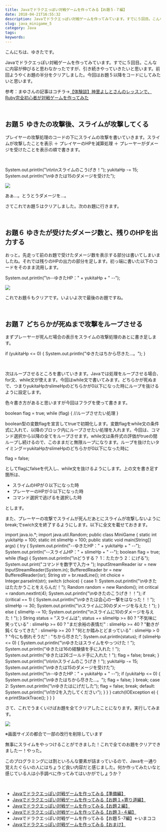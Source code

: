 ```yaml
---
title: Javaでドラクエっぽい対戦ゲームを作ってみる【お題５-７編】
date: 2018-04-21T16:55:32
description: Javaでドラクエっぽい対戦ゲームを作ってみています。すでに５回目。こんなに内容が伸びると思わなかった
slug: java_minigame_5
category: Java
tags: 
keywords: 
---
```


こんにちは、ゆきたです。

Javaでドラクエっぽい対戦ゲームを作ってみています。すでに５回目。こんなに内容が伸びると思わなかったですが、引き続きやっていきたいと思います。前回ようやくお題の半分をクリアしました。今回はお題５以降をコードにしてみたいと思います。

参考：まゆさんの記事はコチラ→[【体験談】神里よしとさんのレッスンで、 Ruby完全初心者が対戦ゲームを作ってみた](https://www.mayuowl.com/ruby-first/)

&nbsp;

## お題５ ゆきたの攻撃後、スライムが攻撃してくる

プレイヤーの攻撃処理のコードの下にスライムの攻撃を書いていきます。スライムが攻撃したことを表示 ＋ プレイヤーのHPを減算処理 ＋ プレーヤーがダメージを受けたことを表示の順で書きます。

&nbsp;

System.out.println("\n\n\nスライムのこうげき！"); yukitaHp -= 15; System.out.println("\nゆきたは15のダメージを受けた"); 

![](https://creatase.info/wp-content/uploads/2018/04/スクリーンショット-2018-04-21-15.35.50.png)

あぁ…。とうとうダメージを…。

さてこれでお題５はクリアしました。次のお題に行きます。

&nbsp;

## お題６ ゆきたが受けたダメージ数と、残りのHPを出力する

おっと。先走って前のお題で受けたダメージ数を表示する部分は書いてしまいましたね。それでは残りのHPの出力の部分を足します。初っ端に書いた以下のコードをそのまま流用します。

System.out.println("\n--ゆきたHP：" + yukitaHp + " --");

![](https://creatase.info/wp-content/uploads/2018/04/スクリーンショット-2018-04-21-15.42.55.png)

これでお題６もクリアです。いよいよ次で最後のお題ですね。

&nbsp;

## お題７ どちらかが死ぬまで攻撃をループさせる

まずプレーヤーが死んだ場合の表示をスライムの攻撃処理のあとに書き足します。

if (yukitaHp \<= 0) { System.out.println("ゆきたはちから尽きた…。"); }

&nbsp;

次はループさせるところを書いていきます。Javaでは処理をループさせる場合、for文、while文が使えます。今回はwhile文で書いてみます。どちらかが死ぬまで、つまりyukitaHpかslimeHpのどちらかが0以下になった時にループを抜けるように設定します。

色々書き方があると思いますが今回はフラグを使って書きます。

boolean flag = true; while (flag) { //ループさせたい処理 }

boolean型の変数flagを宣言してtrueで初期化します。変数flagをwhile文の条件式に入れて、以降のブロック内にループさせたい処理を入れます。今回は、コマンド選択から以降の全てをループさせます。while文は条件式の評価がtrueの間ループし続けるので、このままだと無限ループになります。ループを抜けたいタイミング＝yukitaHpかslimeHpのどちらかが0以下になった時に

flag = false;

としてflagにfalseを代入し、while文を抜けるようにします。上の文を書き足す箇所は、

- スライムのHPが０以下になった時
- プレーヤーのHPが０以下になった時
- コマンド選択で逃げるを選択した時

とします。

また、プレーヤーの攻撃でスライムが死んだあとにスライムが攻撃しないようにbreak;でswich文を終了するようにします。以下に全文を載せておきます。

import java.io.\*; import java.util.Random; public class MiniGame { static int yukitaHp = 100; static int slimeHp = 100; public static void main(String[] args) { try { System.out.println("--ゆきたHP：" + yukitaHp + " --"); System.out.println("--スライムHP：" + slimeHp + " --"); boolean flag = true; while (flag) { System.out.println("\nどうする？ 1：たたかう 2：にげる"); System.out.print("コマンドを数字で入力→ "); InputStreamReader isr = new InputStreamReader(System.in); BufferedReader br = new BufferedReader(isr); String str = br.readLine(); int choice = Integer.parseInt(str); switch (choice) { case 1: System.out.println("\nゆきたはたたかうことをえらんだ！"); Random random = new Random(); int critical = random.nextInt(4); System.out.println("\nゆきたのこうげき！！"); if (critical == 1) { System.out.println("\nゆきたは会心の一撃をはなった！！"); slimeHp -= 30; System.out.println("\nスライムに30のダメージを与えた！"); } else { slimeHp -= 10; System.out.println("\nスライムに10のダメージを与えた！"); } String status = "スライムは"; status += slimeHp \>= 80 ? "不気味に笑っている" : slimeHp \>= 60 ? "まだ余裕の表情だ" : slimeHp \>= 40 ? "動きが鈍くなってきた" : slimeHp \>= 20 ? "何とか踏みとどまっている" : slimeHp \> 0 ? "今にも倒れそうだ" : "ちから尽きた"; System.out.println(status); if (slimeHp \<= 0) { System.out.println("\nゆきたはスライムをやっつけた！"); System.out.println("ゆきたは16の経験値を手に入れた！"); System.out.println("ゆきたは26ゴールド手に入れた！"); flag = false; break; } System.out.println("\n\n\nスライムのこうげき！"); yukitaHp -= 15; System.out.println("\nゆきたは15のダメージを受けた"); System.out.println("\n--ゆきたHP：" + yukitaHp + " --"); if (yukitaHp \<= 0) { System.out.println("\nゆきたはちから尽きた…。"); flag = false; } break; case 2: System.out.println("\nゆきたはにげだした"); flag = false; break; default: System.out.println("\n1か2を入力してください"); } } } catch(IOException e) { e.printStackTrace(); } } } 

さて、これでうまくいけばお題を全てクリアしたことになります。実行してみます。

![](https://creatase.info/wp-content/uploads/2018/04/スクリーンショット-2018-04-21-16.42.09.png)

※画面サイズの都合で一部の改行を削除しています

無事にスライムをやっつけることができました！これで全てのお題をクリアできましたー！やった。

このプログラミングには割といろんな要素が詰まっているので、Javaを一通り覚えたぐらいの人にはちょうど良い内容だと感じました。何か作ってみたいなと感じている人は小手調べに作ってみてはいかがでしょうか？

&nbsp;

- [Javaでドラクエっぽい対戦ゲームを作ってみる【準備編】](https://creatase.info/java_minigame_1/)
- [Javaでドラクエっぽい対戦ゲームを作ってみる【お題１+寄り道編】](https://creatase.info/java_nimigame_2/)
- [Javaでドラクエっぽい対戦ゲームを作ってみる【お題２編】](https://creatase.info/java_nimigame_3/)
- [Javaでドラクエっぽい対戦ゲームを作ってみる【お題３-４編】](https://creatase.info/java_minigame_4/)
- Javaでドラクエっぽい対戦ゲームを作ってみる【お題５-7編】←いまココ
- [Javaでドラクエっぽい対戦ゲームを作ってみる【おまけ】](https://creatase.info/java_minigame_6/)
